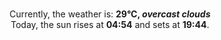 <p  align="center"><br/>Currently, the weather is: <b> 29°C, <i>overcast clouds</i></b></br>Today, the sun rises at <b>04:54</b> and sets at <b>19:44</b>.</p>